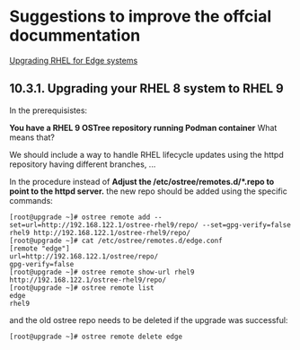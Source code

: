 # Suggestions to improve the offcial docummentation

[Upgrading RHEL for Edge systems](https://access.redhat.com/documentation/en-us/red_hat_enterprise_linux/9/html-single/composing_installing_and_managing_rhel_for_edge_images/index#upgrading_rhel_for_edge_systems)

## 10.3.1. Upgrading your RHEL 8 system to RHEL 9

In the prerequisistes:

**You have a RHEL 9 OSTree repository running Podman container** What means that?

We should include a way to handle RHEL lifecycle updates using the httpd repository having different branches, ...

In the procedure instead of **Adjust the /etc/ostree/remotes.d/*.repo to point to the httpd server.** the new repo should be added using the specific commands:

```
[root@upgrade ~]# ostree remote add --set=url=http://192.168.122.1/ostree-rhel9/repo/ --set=gpg-verify=false rhel9 http://192.168.122.1/ostree-rhel9/repo/
[root@upgrade ~]# cat /etc/ostree/remotes.d/edge.conf 
[remote "edge"]
url=http://192.168.122.1/ostree/repo/
gpg-verify=false
[root@upgrade ~]# ostree remote show-url rhel9
http://192.168.122.1/ostree-rhel9/repo/
[root@upgrade ~]# ostree remote list
edge
rhel9
```

and the old ostree repo needs to be deleted if the upgrade was successful:

```
[root@upgrade ~]# ostree remote delete edge
```